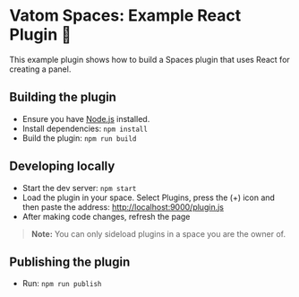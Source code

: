 # Vatom Spaces: Example React Plugin 🔌

This example plugin shows how to build a Spaces plugin that uses React for creating a panel.


## Building the plugin
- Ensure you have [Node.js](https://nodejs.org) installed.
- Install dependencies: `npm install`
- Build the plugin: `npm run build`

## Developing locally
- Start the dev server: `npm start`
- Load the plugin in your space. Select Plugins, press the (+) icon and then paste the address: [http://localhost:9000/plugin.js](http://localhost:9000/plugin.js)
- After making code changes, refresh the page

> **Note:** You can only sideload plugins in a space you are the owner of.

## Publishing the plugin
- Run: `npm run publish`
